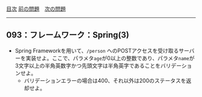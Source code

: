 [目次](../toc.md)
[前の問題](../092/README.md)　[次の問題](../094/README.md)


***
## 093：フレームワーク：Spring(3)
* Spring Frameworkを用いて、`/person` へのPOSTアクセスを受け取るサーバーを実装せよ。ここで、パラメタ`age`が0以上の整数であり、パラメタ`name`が3文字以上の半角英数字かつ先頭文字は半角英字であることをバリデーションせよ。
    * バリデーションエラーの場合は400、それ以外は200のステータスを返却せよ。

